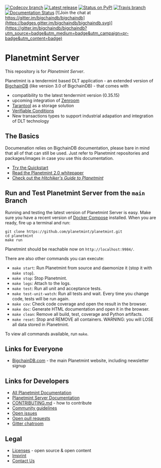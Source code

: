 <!---
Copyright © 2020 Interplanetary Database Association e.V.,
BigchainDB and IPDB software contributors.
SPDX-License-Identifier: (AGPL-3.0-or-later AND CC-BY-4.0)
Code is AGPL-3.0-or-later and docs are CC-BY-4.0
--->

<!--- There is no shield to get the latest version
(including pre-release versions) from PyPI,
so show the latest GitHub release instead.
--->

[![Codecov branch](https://img.shields.io/codecov/c/github/bigchaindb/bigchaindb/master.svg)](https://codecov.io/github/bigchaindb/bigchaindb?branch=master)
[![Latest release](https://img.shields.io/github/release/bigchaindb/bigchaindb/all.svg)](https://github.com/bigchaindb/bigchaindb/releases)
[![Status on PyPI](https://img.shields.io/pypi/status/bigchaindb.svg)](https://pypi.org/project/Planetmint/)
[![Travis branch](https://img.shields.io/travis/bigchaindb/bigchaindb/master.svg)](https://travis-ci.com/bigchaindb/bigchaindb)
[![Documentation Status](https://readthedocs.org/projects/bigchaindb-server/badge/?version=latest)](https://docs.bigchaindb.com/projects/server/en/latest/)
[![Join the chat at https://gitter.im/bigchaindb/bigchaindb](https://badges.gitter.im/bigchaindb/bigchaindb.svg)](https://gitter.im/bigchaindb/bigchaindb?utm_source=badge&utm_medium=badge&utm_campaign=pr-badge&utm_content=badge)

# Planetmint Server

This repository is for _Planetmint Server_.

Planetmint is a tendermint based DLT application - an extended version of [BigchainDB](https://github.com/bigchaindb) (like version 3.0 of BigchainDB) - that comes with 
* compatibility to the latest tendermint version (0.35.15)
* upcoming integration of [Zenroom](https://zenroom.org/)
* [Tarantool](https://www.tarantool.io/en/) as a storage solution 
* [Verifiable Conditions](https://w3c-ccg.github.io/verifiable-conditions/#:~:text=A%20verifiable%20condition%20type%20MUST,object%20property%20for%20that%20condition.&text=The%20Delegated%20fulfillment%20condition%20MUST,an%20array%20of%20DID%20URLs.)
* New transactions types to support industrial adapation and integration of DLT technology

## The Basics

Documenation relies on BigchainDB documentation, please bare in mind that all of that can still be used. Just refer to Planetmint repositories and packages/images in case you use this documentation. 
* [Try the Quickstart](https://docs.bigchaindb.com/projects/server/en/latest/quickstart.html)
* [Read the Planetmint 2.0 whitepaper](https://www.bigchaindb.com/whitepaper/)
* [Check out the _Hitchiker's Guide to Planetmint_](https://www.bigchaindb.com/developers/guide/)

## Run and Test Planetmint Server from the `main` Branch

Running and testing the latest version of Planetmint Server is easy. Make sure you have a recent version of [Docker Compose](https://docs.docker.com/compose/install/) installed. When you are ready, fire up a terminal and run:

```text
git clone https://github.com/planetmint/planetmint.git
cd planetmint
make run
```

Planetmint should be reachable now on `http://localhost:9984/`.

There are also other commands you can execute:

* `make start`: Run Planetmint from source and daemonize it (stop it with `make stop`).
* `make stop`: Stop Planetmint.
* `make logs`: Attach to the logs.
* `make test`: Run all unit and acceptance tests.
* `make test-unit-watch`: Run all tests and wait. Every time you change code, tests will be run again.
* `make cov`: Check code coverage and open the result in the browser.
* `make doc`: Generate HTML documentation and open it in the browser.
* `make clean`: Remove all build, test, coverage and Python artifacts.
* `make reset`: Stop and REMOVE all containers. WARNING: you will LOSE all data stored in Planetmint.

To view all commands available, run `make`.

## Links for Everyone

* [BigchainDB.com](https://www.bigchaindb.com/) - the main Planetmint website, including newsletter signup
<!--
* [Roadmap](https://github.com/planetmint/org/blob/master/ROADMAP.md)
* [Blog](https://medium.com/the-bigchaindb-blog)
* [Twitter](https://twitter.com/Planetmint)
-->

## Links for Developers

* [All Planetmint Documentation](https://docs.bigchaindb.com/en/latest/)
* [Planetmint Server Documentation](https://docs.bigchaindb.com/projects/server/en/latest/index.html)
* [CONTRIBUTING.md](.github/CONTRIBUTING.md) - how to contribute
* [Community guidelines](CODE_OF_CONDUCT.md)
* [Open issues](https://github.com/planetmint/planetmint/issues)
* [Open pull requests](https://github.com/planetmint/planetmint/pulls)
* [Gitter chatroom](https://gitter.im/planetmint/community)

## Legal

* [Licenses](LICENSES.md) - open source & open content
* [Imprint](https://ipdb.io/imprint/)
* [Contact Us](https://ipdb.io/)

